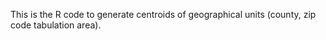 This is the R code to generate centroids of geographical units (county, zip code tabulation area). 
